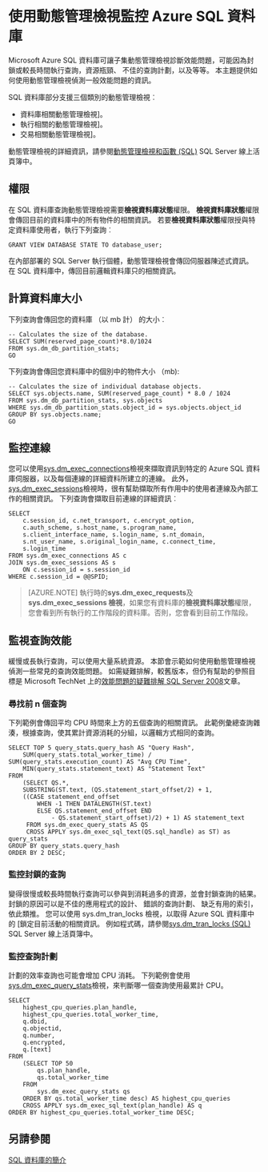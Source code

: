 <properties
   pageTitle="監視使用動態管理檢視 Azure SQL 資料庫 |Microsoft Azure"
   description="瞭解如何偵測並使用動態管理檢視監控 Microsoft Azure SQL 資料庫診斷一般效能問題。"
   services="sql-database"
   documentationCenter=""
   authors="CarlRabeler"
   manager="jhubbard"
   editor=""
   tags=""/>

<tags
   ms.service="sql-database"
   ms.devlang="na"
   ms.topic="article"
   ms.tgt_pltfrm="na"
   ms.workload="data-management"
   ms.date="09/20/2016"
   ms.author="carlrab"/>

# <a name="monitoring-azure-sql-database-using-dynamic-management-views"></a>使用動態管理檢視監控 Azure SQL 資料庫

Microsoft Azure SQL 資料庫可讓子集動態管理檢視診斷效能問題，可能因為封鎖或較長時間執行查詢，資源瓶頸、 不佳的查詢計劃，以及等等。 本主題提供如何使用動態管理檢視偵測一般效能問題的資訊。

SQL 資料庫部分支援三個類別的動態管理檢視︰

- 資料庫相關動態管理檢視]。
- 執行相關的動態管理檢視]。
- 交易相關動態管理檢視]。

動態管理檢視的詳細資訊，請參閱[動態管理檢視和函數 (SQL)](https://msdn.microsoft.com/library/ms188754.aspx) SQL Server 線上活頁簿中。

## <a name="permissions"></a>權限

在 SQL 資料庫查詢動態管理檢視需要**檢視資料庫狀態**權限。 **檢視資料庫狀態**權限會傳回目前的資料庫中的所有物件的相關資訊。
若要**檢視資料庫狀態**權限授與特定資料庫使用者，執行下列查詢︰

```GRANT VIEW DATABASE STATE TO database_user; ```

在內部部署的 SQL Server 執行個體，動態管理檢視會傳回伺服器陳述式資訊。 在 SQL 資料庫中，傳回目前邏輯資料庫只的相關資訊。

## <a name="calculating-database-size"></a>計算資料庫大小

下列查詢會傳回您的資料庫 （以 mb 計） 的大小︰

```
-- Calculates the size of the database.
SELECT SUM(reserved_page_count)*8.0/1024
FROM sys.dm_db_partition_stats;
GO
```

下列查詢會傳回您資料庫中的個別中的物件大小 （mb):

```
-- Calculates the size of individual database objects.
SELECT sys.objects.name, SUM(reserved_page_count) * 8.0 / 1024
FROM sys.dm_db_partition_stats, sys.objects
WHERE sys.dm_db_partition_stats.object_id = sys.objects.object_id
GROUP BY sys.objects.name;
GO
```

## <a name="monitoring-connections"></a>監控連線

您可以使用[sys.dm_exec_connections](https://msdn.microsoft.com/library/ms181509.aspx)檢視來擷取資訊到特定的 Azure SQL 資料庫伺服器，以及每個連線的詳細資料所建立的連線。 此外， [sys.dm_exec_sessions](https://msdn.microsoft.com/library/ms176013.aspx)檢視時，很有幫助擷取所有作用中的使用者連線及內部工作的相關資訊。
下列查詢會擷取目前連線的詳細資訊︰

```
SELECT
    c.session_id, c.net_transport, c.encrypt_option,
    c.auth_scheme, s.host_name, s.program_name,
    s.client_interface_name, s.login_name, s.nt_domain,
    s.nt_user_name, s.original_login_name, c.connect_time,
    s.login_time
FROM sys.dm_exec_connections AS c
JOIN sys.dm_exec_sessions AS s
    ON c.session_id = s.session_id
WHERE c.session_id = @@SPID;
```

> [AZURE.NOTE] 執行時的**sys.dm_exec_requests**及**sys.dm_exec_sessions 檢視**，如果您有資料庫的**檢視資料庫狀態**權限，您會看到所有執行的工作階段的資料庫。否則，您會看到目前工作階段。

## <a name="monitoring-query-performance"></a>監視查詢效能

緩慢或長執行查詢，可以使用大量系統資源。 本節會示範如何使用動態管理檢視偵測一些常見的查詢效能問題。 如需疑難排解，較舊版本，但仍有幫助的參照目標是 Microsoft TechNet 上的[效能問題的疑難排解 SQL Server 2008](http://download.microsoft.com/download/D/B/D/DBDE7972-1EB9-470A-BA18-58849DB3EB3B/TShootPerfProbs2008.docx)文章。

### <a name="finding-top-n-queries"></a>尋找前 n 個查詢

下列範例會傳回平均 CPU 時間來上方的五個查詢的相關資訊。 此範例彙總查詢雜湊，根據查詢，使其累計資源消耗的分組，以邏輯方式相同的查詢。

```
SELECT TOP 5 query_stats.query_hash AS "Query Hash",
    SUM(query_stats.total_worker_time) / SUM(query_stats.execution_count) AS "Avg CPU Time",
    MIN(query_stats.statement_text) AS "Statement Text"
FROM
    (SELECT QS.*,
    SUBSTRING(ST.text, (QS.statement_start_offset/2) + 1,
    ((CASE statement_end_offset
        WHEN -1 THEN DATALENGTH(ST.text)
        ELSE QS.statement_end_offset END
            - QS.statement_start_offset)/2) + 1) AS statement_text
     FROM sys.dm_exec_query_stats AS QS
     CROSS APPLY sys.dm_exec_sql_text(QS.sql_handle) as ST) as query_stats
GROUP BY query_stats.query_hash
ORDER BY 2 DESC;
```

### <a name="monitoring-blocked-queries"></a>監控封鎖的查詢

變得很慢或較長時間執行查詢可以參與到消耗過多的資源，並會封鎖查詢的結果。 封鎖的原因可以是不佳的應用程式的設計、 錯誤的查詢計劃、 缺乏有用的索引，依此類推。 您可以使用 sys.dm_tran_locks 檢視，以取得 Azure SQL 資料庫中的 [鎖定目前活動的相關資訊。 例如程式碼，請參閱[sys.dm_tran_locks (SQL)](https://msdn.microsoft.com/library/ms190345.aspx) SQL Server 線上活頁簿中。

### <a name="monitoring-query-plans"></a>監控查詢計劃

計劃的效率查詢也可能會增加 CPU 消耗。 下列範例會使用[sys.dm_exec_query_stats](https://msdn.microsoft.com/library/ms189741.aspx)檢視，來判斷哪一個查詢使用最累計 CPU。

```
SELECT
    highest_cpu_queries.plan_handle,
    highest_cpu_queries.total_worker_time,
    q.dbid,
    q.objectid,
    q.number,
    q.encrypted,
    q.[text]
FROM
    (SELECT TOP 50
        qs.plan_handle,
        qs.total_worker_time
    FROM
        sys.dm_exec_query_stats qs
    ORDER BY qs.total_worker_time desc) AS highest_cpu_queries
    CROSS APPLY sys.dm_exec_sql_text(plan_handle) AS q
ORDER BY highest_cpu_queries.total_worker_time DESC;
```

## <a name="see-also"></a>另請參閱

[SQL 資料庫的簡介](sql-database-technical-overview.md)
